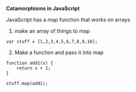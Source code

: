 **Catamorphisms in JavaScript**

JavaScript has a map function that works on arrays

1.  make an array of things to map

```
var stuff = [1,2,3,4,5,6,7,8,9,10];

```
2.  Make a function and pass it into map

```
function add1(x) {
    return x + 1;
}

stuff.map(add1);

```
